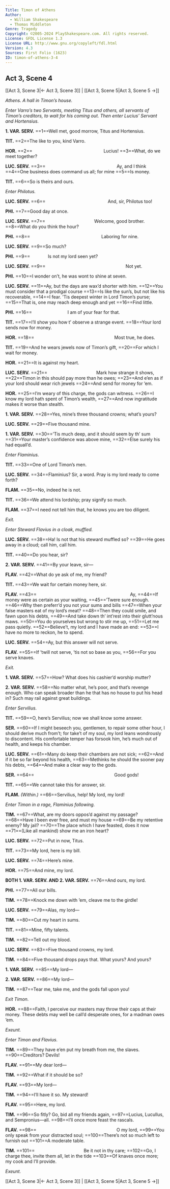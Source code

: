 ```yaml
---
Title: Timon of Athens
Author: 
  - William Shakespeare
  - Thomas Middleton
Genre: Tragedy
Copyright: ©2005-2024 PlayShakespeare.com. All rights reserved.
License: GFDL License 1.3
License URL: http://www.gnu.org/copyleft/fdl.html
Version: 4.3
Sources: First Folio (1623)
ID: timon-of-athens-3-4
---
```


## Act 3, Scene 4
[[Act 3, Scene 3|← Act 3, Scene 3]] | [[Act 3, Scene 5|Act 3, Scene 5 →]]

*Athens. A hall in Timon’s house.*

*Enter Varro’s two Servants, meeting Titus and others, all servants of Timon’s creditors, to wait for his coming out. Then enter Lucius’ Servant and Hortensius.*

**1. VAR. SERV.**
==1==Well met, good morrow, Titus and Hortensius.

**TIT.**
==2==The like to you, kind Varro.

**HOR.**
==2==                Lucius!
==3==What, do we meet together?

**LUC. SERV.**
==3==                Ay, and I think
==4==One business does command us all; for mine
==5==Is money.

**TIT.**
==6==So is theirs and ours.

*Enter Philotus.*

**LUC. SERV.**
==6==              And, sir, Philotus too!

**PHI.**
==7==Good day at once.

**LUC. SERV.**
==7==           Welcome, good brother.
==8==What do you think the hour?

**PHI.**
==8==                Laboring for nine.

**LUC. SERV.**
==9==So much?

**PHI.**
==9==    Is not my lord seen yet?

**LUC. SERV.**
==9==                  Not yet.

**PHI.**
==10==I wonder on’t, he was wont to shine at seven.

**LUC. SERV.**
==11==Ay, but the days are wax’d shorter with him.
==12==You must consider that a prodigal course
==13==Is like the sun’s, but not like his recoverable,
==14==I fear. ’Tis deepest winter in Lord Timon’s purse;
==15==That is, one may reach deep enough and yet
==16==Find little.

**PHI.**
==16==        I am of your fear for that.

**TIT.**
==17==I’ll show you how t’ observe a strange event.
==18==Your lord sends now for money.

**HOR.**
==18==                  Most true, he does.

**TIT.**
==19==And he wears jewels now of Timon’s gift,
==20==For which I wait for money.

**HOR.**
==21==It is against my heart.

**LUC. SERV.**
==21==           Mark how strange it shows,
==22==Timon in this should pay more than he owes;
==23==And e’en as if your lord should wear rich jewels
==24==And send for money for ’em.

**HOR.**
==25==I’m weary of this charge, the gods can witness.
==26==I know my lord hath spent of Timon’s wealth,
==27==And now ingratitude makes it worse than stealth.

**1. VAR. SERV.**
==28==Yes, mine’s three thousand crowns; what’s yours?

**LUC. SERV.**
==29==Five thousand mine.

**1. VAR. SERV.**
==30==’Tis much deep, and it should seem by th’ sum
==31==Your master’s confidence was above mine,
==32==Else surely his had equall’d.

*Enter Flaminius.*

**TIT.**
==33==One of Lord Timon’s men.

**LUC. SERV.**
==34==Flaminius? Sir, a word. Pray is my lord ready to come forth?

**FLAM.**
==35==No, indeed he is not.

**TIT.**
==36==We attend his lordship; pray signify so much.

**FLAM.**
==37==I need not tell him that, he knows you are too diligent.

*Exit.*

*Enter Steward Flavius in a cloak, muffled.*

**LUC. SERV.**
==38==Ha! Is not that his steward muffled so?
==39==He goes away in a cloud; call him, call him.

**TIT.**
==40==Do you hear, sir?

**2. VAR. SERV.**
==41==By your leave, sir⁠—

**FLAV.**
==42==What do ye ask of me, my friend?

**TIT.**
==43==We wait for certain money here, sir.

**FLAV.**
==43==                     Ay,
==44==If money were as certain as your waiting,
==45==’Twere sure enough.
==46==Why then preferr’d you not your sums and bills
==47==When your false masters eat of my lord’s meat?
==48==Then they could smile, and fawn upon his debts,
==49==And take down th’ int’rest into their glutt’nous maws.
==50==You do yourselves but wrong to stir me up,
==51==Let me pass quietly.
==52==Believe’t, my lord and I have made an end:
==53==I have no more to reckon, he to spend.

**LUC. SERV.**
==54==Ay, but this answer will not serve.

**FLAV.**
==55==If ’twill not serve, ’tis not so base as you,
==56==For you serve knaves.

*Exit.*

**1. VAR. SERV.**
==57==How? What does his cashier’d worship mutter?

**2. VAR. SERV.**
==58==No matter what, he’s poor, and that’s revenge enough. Who can speak broader than he that has no house to put his head in? Such may rail against great buildings.

*Enter Servilius.*

**TIT.**
==59==O, here’s Servilius; now we shall know some answer.

**SER.**
==60==If I might beseech you, gentlemen, to repair some other hour, I should derive much from’t; for take’t of my soul, my lord leans wondrously to discontent. His comfortable temper has forsook him, he’s much out of health, and keeps his chamber.

**LUC. SERV.**
==61==Many do keep their chambers are not sick;
==62==And if it be so far beyond his health,
==63==Methinks he should the sooner pay his debts,
==64==And make a clear way to the gods.

**SER.**
==64==                  Good gods!

**TIT.**
==65==We cannot take this for answer, sir.

**FLAM.**
*(Within.)*
==66==Servilius, help! My lord, my lord!

*Enter Timon in a rage, Flaminius following.*

**TIM.**
==67==What, are my doors oppos’d against my passage?
==68==Have I been ever free, and must my house
==69==Be my retentive enemy? My jail?
==70==The place which I have feasted, does it now
==71==(Like all mankind) show me an iron heart?

**LUC. SERV.**
==72==Put in now, Titus.

**TIT.**
==73==My lord, here is my bill.

**LUC. SERV.**
==74==Here’s mine.

**HOR.**
==75==And mine, my lord.

**BOTH 1. VAR. SERV. AND 2. VAR. SERV.**
==76==And ours, my lord.

**PHI.**
==77==All our bills.

**TIM.**
==78==Knock me down with ’em, cleave me to the girdle!

**LUC. SERV.**
==79==Alas, my lord⁠—

**TIM.**
==80==Cut my heart in sums.

**TIT.**
==81==Mine, fifty talents.

**TIM.**
==82==Tell out my blood.

**LUC. SERV.**
==83==Five thousand crowns, my lord.

**TIM.**
==84==Five thousand drops pays that. What yours? And yours?

**1. VAR. SERV.**
==85==My lord⁠—

**2. VAR. SERV.**
==86==My lord⁠—

**TIM.**
==87==Tear me, take me, and the gods fall upon you!

*Exit Timon.*

**HOR.**
==88==Faith, I perceive our masters may throw their caps at their money. These debts may well be call’d desperate ones, for a madman owes ’em.

*Exeunt.*

*Enter Timon and Flavius.*

**TIM.**
==89==They have e’en put my breath from me, the slaves.
==90==Creditors? Devils!

**FLAV.**
==91==My dear lord⁠—

**TIM.**
==92==What if it should be so?

**FLAV.**
==93==My lord⁠—

**TIM.**
==94==I’ll have it so. My steward!

**FLAV.**
==95==Here, my lord.

**TIM.**
==96==So fitly? Go, bid all my friends again,
==97==Lucius, Lucullus, and Sempronius—all.
==98==I’ll once more feast the rascals.

**FLAV.**
==98==                  O my lord,
==99==You only speak from your distracted soul;
==100==There’s not so much left to furnish out
==101==A moderate table.

**TIM.**
==101==           Be it not in thy care;
==102==Go, I charge thee, invite them all, let in the tide
==103==Of knaves once more; my cook and I’ll provide.

*Exeunt.*

[[Act 3, Scene 3|← Act 3, Scene 3]] | [[Act 3, Scene 5|Act 3, Scene 5 →]]